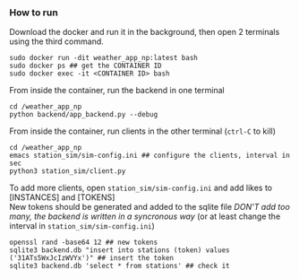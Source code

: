 ### How to run

Download the docker and run it in the background, then open 2 terminals using the third command.
```
sudo docker run -dit weather_app_np:latest bash
sudo docker ps ## get the CONTAINER ID
sudo docker exec -it <CONTAINER ID> bash
```

From inside the container, run the backend in one terminal
```
cd /weather_app_np
python backend/app_backend.py --debug
```

From inside the container, run clients in the other terminal (`ctrl-C` to kill)
```
cd /weather_app_np
emacs station_sim/sim-config.ini ## configure the clients, interval in sec
python3 station_sim/client.py
```

To add more clients, open `station_sim/sim-config.ini` and add likes to [INSTANCES] and [TOKENS]<br>
New tokens should be generated and added to the sqlite file
*DON'T add too many, the backend is written in a syncronous way* (or at least change the interval in `station_sim/sim-config.ini`)
```
openssl rand -base64 12 ## new tokens
sqlite3 backend.db "insert into stations (token) values ('31ATs5WxJcIzWVYx')" ## insert the token
sqlite3 backend.db 'select * from stations' ## check it
```
